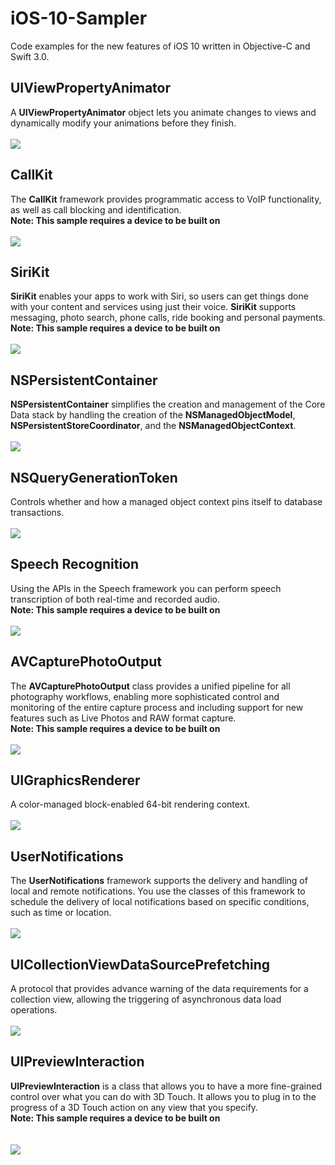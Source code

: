 # iOS-10-Sampler
Code examples for the new features of iOS 10 written in Objective-C and Swift 3.0.


## UIViewPropertyAnimator
A **UIViewPropertyAnimator** object lets you animate changes to views and dynamically modify your animations before they finish.  
<br />
![](Resources/uiview_property_animator.gif)
<br />
## CallKit
The **CallKit** framework provides programmatic access to VoIP functionality, as well as call blocking and identification.<br />
**Note: This sample requires a device to be built on** <br />
<br />
![](Resources/callkit.gif)
<br />
## SiriKit
**SiriKit** enables your apps to work with Siri, so users can get things done with your content and services using just their voice. **SiriKit** supports messaging, photo search, phone calls, ride booking and personal payments.<br />
**Note: This sample requires a device to be built on** <br />
<br />
![](Resources/sirikit.gif)
<br />
## NSPersistentContainer
**NSPersistentContainer** simplifies the creation and management of the Core Data stack by handling the creation of the **NSManagedObjectModel**, **NSPersistentStoreCoordinator**, and the **NSManagedObjectContext**.  
<br />
![](Resources/nspersistent_container.gif)
<br />
## NSQueryGenerationToken
Controls whether and how a managed object context pins itself to database transactions.  
<br />
![](Resources/nsquery_generation_token.gif)
<br />
## Speech Recognition
Using the APIs in the Speech framework you can perform speech transcription of both real-time and recorded audio.<br />
**Note: This sample requires a device to be built on** <br />
<br />
![](Resources/speech_recognition.gif)
<br />
## AVCapturePhotoOutput
The **AVCapturePhotoOutput** class provides a unified pipeline for all photography workflows, enabling more sophisticated control and monitoring of the entire capture process and including support for new features such as Live Photos and RAW format capture.<br />
**Note: This sample requires a device to be built on** <br />
<br />
![](Resources/avcapture_photo_output.gif.gif)
<br />
## UIGraphicsRenderer
A color-managed block-enabled 64-bit rendering context.  
<br />
![](Resources/uigraphics_renderer.gif)
<br />
## UserNotifications
The **UserNotifications** framework supports the delivery and handling of local and remote notifications. You use the classes of this framework to schedule the delivery of local notifications based on specific conditions, such as time or location.  
<br />
![](Resources/user_notifications.gif)
<br />
## UICollectionViewDataSourcePrefetching
A protocol that provides advance warning of the data requirements for a collection view, allowing the triggering of asynchronous data load operations.  
<br />
![](Resources/uicollection_view_data_source_prefetching.gif)
<br />
## UIPreviewInteraction
**UIPreviewInteraction** is a class that allows you to have a more fine-grained control over what you can do with 3D Touch. It allows you to plug in to the progress of a 3D Touch action on any view that you specify.<br />
**Note: This sample requires a device to be built on** <br />  
<br />
![](Resources/uipreview_interaction.gif)
<br />
